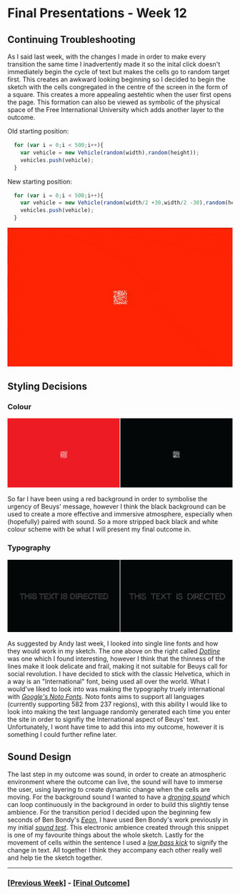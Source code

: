 # Final Presentations - Week 12

## Continuing Troubleshooting
As I said last week, with the changes I made in order to make every transition the same time I inadvertently made it so the inital click doesn't immediately begin the cycle of text but makes the cells go to random target first. This creates an awkward looking beginning so I decided to begin the sketch with the cells congregated in the centre of the screen in the form of a square. This creates a more appealing aestehtic when the user first opens the page. This formation can also be viewed as symbolic of the physical space of the Free International University which adds another layer to the outcome.

Old starting position:

```Javascript
  for (var i = 0;i < 500;i++){
    var vehicle = new Vehicle(random(width),random(height));
    vehicles.push(vehicle);    
  } 
```
New starting position:

```Javascript
  for (var i = 0;i < 500;i++){
    var vehicle = new Vehicle(random(width/2 +30,width/2 -30),random(height/2 +30,height/2 -30));
    vehicles.push(vehicle);    
  } 
```
![](start.gif)

## Styling Decisions

### Colour

![](black_red.jpg)

So far I have been using a red background in order to symbolise the urgency of Beuys' message, however I think the black background can be used to create a more effective and immersive atmosphere, especially when (hopefully) paired with sound. So a more stripped back black and white colour scheme with be what I will present my final outcome in.

### Typography

![](type.jpg)

As suggested by Andy last week, I looked into single line fonts and how they would work in my sketch. The one above on the right called [*Dotline*](https://www.fontspace.com/dotline-font-f6023) was one which I found interesting, however I think that the thinness of the lines make it look delicate and frail, making it not suitable for Beuys call for social revolution. I have decided to stick with the classic Helvetica, which in a way is an "International" font, being used all over the world. What I would've liked to look into was making the typography truely international with [*Google's Noto Fonts*](https://www.google.com/get/noto/). Noto fonts aims to support all languages (currently supporting 582 from 237 regions), with this ability I would like to look into making the text language randomly generated each time you enter the site in order to signifiy the International aspect of Beuys' text. Unfortunately, I wont have time to add this into my outcome, however it is something I could further refine later.

## Sound Design

The last step in my outcome was sound, in order to create an atmospheric environment where the outcome can live, the sound will have to immerse the user, using layering to create dynamic change when the cells are moving. For the background sound I wanted to have a [*droning sound*](http://soundimage.org/wp-content/uploads/2016/08/Dystopic-City-Drone.mp3) which can loop continuously in the background in order to build this slightly tense ambience. For the transition period I decided upon the beginning few seconds of Ben Bondy's [*Eeon*](https://bblisss.bandcamp.com/track/eeon), I have used Ben Bondy's work previously in my initial [*sound test*](https://fergarundel.github.io/CODE-WORDS/week_06/SoundTest/). This electronic ambience created through this snippet is one of my favourite things about the whole sketch. Lastly for the movement of cells within the sentence I used a [*low bass kick*](https://freesound.org/people/kbeezy88/sounds/501757/) to signify the change in text. All together I think they accompany each other really well and help tie the sketch together.

---

### [[Previous Week]](https://fergarundel.github.io/CODE-WORDS/week_11/) - [[Final Outcome]](https://fergarundel.github.io/CODE-WORDS/week_12/cells_final/)


